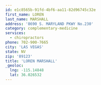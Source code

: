 ```yaml
---
id: e1c8565b-91fd-4bf6-aa11-82d96745c32e
first_name: LOREN
last_name: MARSHALL
address: '8690 S. MARYLAND PKWY No.230'
category: complementary-medicine
services:
  - chiropractors
phone: 702-900-7665
city: 'LAS VEGAS'
state: NV
zip: '89123'
title: 'LOREN MARSHALL'
_geoloc:
  lng: -115.14848
  lat: 36.026532
---
```

